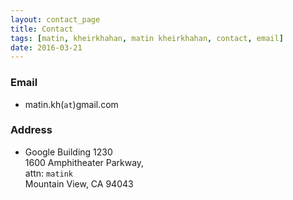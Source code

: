 ```yaml
---
layout: contact_page
title: Contact
tags: [matin, kheirkhahan, matin kheirkhahan, contact, email]
date: 2016-03-21
---
```

### Email
* matin.kh(`at`)gmail.com

### Address
* Google Building 1230<br>
1600 Amphitheater Parkway,<br>
attn: `matink`<br>
Mountain View, CA 94043<br>
